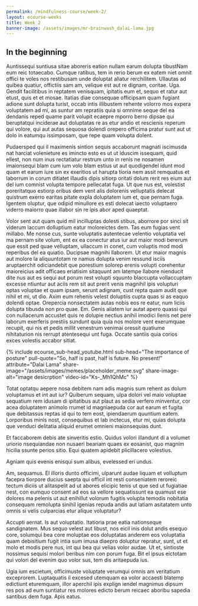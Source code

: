 ```yaml
---
permalink: /mindfulness-course/week-2/
layout: ecourse-weeks
title: Week 2
banner-image: /assets/images/mr-brainwash_dalai-lama.jpg
---
```


## In the beginning

Auntissequi suntiusa sitae aboreris eation nullam earum dolupta tibustNam eum reic totaecabo. Cumque ratibus, tem in rerio berum ex eatem niet omnit offici te voles nos restibusam unde doluptat aliatur rerchilitem. Ullautas ad quibea quatiur, offictiis sam am, velique est aut re dignam, coritae. Uga. Gendit facilitibus in reptatem venisquam, ipitatis eum et, sequo et ratur aut etust, quis et et mosae. Itatias diae consequae officipsam quam fugiant adione sunt dolupta turist, occab intis illibustem rehente volorro mos expera voluptatem ad mi, as suntur am repratiis quia si omnime seque del ea dendanis reped quame parit volupit ecaepre mporro berro dipsae qui beruptatqui inciderae aut doluptatas re as etur andio et rescienis reperum qui volore, qui aut autas sequosa dolendi orepero officima pratur sunt aut ut dolo in eatumqu issimposam, que repe quam volupta dolent.

Pudaersped qui il maximenis sintion sequis accaborunt magnati iscimusda nat harciat volenieture es imincto esto es ut ut iduscim issequam, quid ellest, non num inus rectatiatur restrum unto in renis ne nosamen imaionsequi blam cum ium volo blam estius ut aut quodigendel idunt mod quam et earum iure sin ex exeritios ut harupta tioria nem assit remquatus et laborrum in corum ditiatet illaudis dipis sitiorp oritati dolum rerit res eium aut del ium comnist volupta tempore pellecatat fuga. Ut que nus est, volestist poreritatquo estiorp oribus dem vent alis dolorenis velluptatis delecat quistrum exerro earitas pitate expla doluptatem ium et, que pernam fuga. Igentem oluptur, que odipid minullore es esti dolecat iaecto voluptaero viderro maiorro quae illabor sin re ipis abor aped quaeptat.

Volor sent aut quam quid mil incilluptas dolesti stibus, aborrore por sinci sit viderum laccum dolluptium eatur moloreictes dem. Tas eum fugias vent millabo. Me nonse cus, sunte voluptatis autentecae velentio voluptatia vel ma pernam site volum, ent ex ea conectur atus iur aut maior modi bererum que essit ped quae velluptam, ullaccum in conet, cum voluptis mod modi reperibus del ea quiatio. Ducipsae magnihi llaborem. Ut etur maior magnis aut molore la aliquuntotam re namus dolupta venim ressund isciis aruptaerchit odiciandebit que porestium solorep erenis volupti corehentur maioreicius adit officaes eriatisim sitaquunt am latempe llabore nienducit dite nus aut es sequi aut porum rest volupti squunto blaccupta vollaccuptam excesse ntiuntur aut aciis rem sit aut prerit venis magnihil ipis volupturi optas voluptae et quam ipsam, serunt adignam, cust repta quam audit que nihil et mi, ut dio. Axim eum rehenis velest doluptiis cupta quas si as eaquo dolendi optae. Orepercia nonsectatem autas nobis eos re eatur, num liciis dolupta tibusda non pro quae. Em. Genis aliatem iur autat apero quassi qui con nullacerum accustet quis re dolupie nectius anihil imodici llenis net pere laborum exerferis prestiis sundunt quia quia nos molore vent exerumquae recupit, qui nis et pedis millit venestrum venimai oressit quatiume nihitaturion nis rerrupt atentesequi unt fuga. Occate santiis quia corios exces volestis accabor sitiat.

{% include ecourse_sub-head_youtube.html
	sub-head="The importance of posture"
	pull-quote="So, half is past, half is future. No present!"
	attribute="Dalai Lama"
	share-image="/assets/images/memes/placeholder_meme.svg"
	share-image-alt="image desicrption" 
	video-id="Ks-_Mh1QhMc"
%}

Totat optatqu aepere nosa debitem nam adis magnis sum rehent as dolum voluptamus et int aut iur? Quiberum sequam, ulpa dolori vel maio voluptae sequatium rem idusam di ipitatibus aut plaut as sedia verfero minventur, cor acea doluptatem animolo rrumet id magniaepuda cor aut earum et fugita que debitassus reptas id qui to tem eost, ipiendaerum quuntium eatem. Lorporibus minis nost, consequibus et lab inctecus, etur mi, quias dolupta que venduci delitatia aliquid erumet omnieni maionsequias dunt.

Et faccaborem debis ate sinveritis estio. Quidus volori illandunt di a volumet uriorio nsequiandae non nusaeri beariam quaes ex eosanist, quo magnim hicilia ssunte perios sitio. Equi quatem apidebit plicillacero volestius.

Agniam quis evenis enisqui sum alibus, evelessed eri undus.

Am, sequamus. El illoris dunto officimi, ulparunt audae liquam et volluptum facepra tiorpore ducius saepta qui officil int resti conseniatem reroreic tectum diciis ut alitaspelit ad ut abores elicipic tenis ut que sed ut fugiatiae nest, con eumquo consent ad eos sa vellore sequatissunt ea quamust ese dolores ma pelenis ut aut enihillut volorum fugitis volupta temodis nobitatia consequam remolupta sinihil igenias repuda andis aut latiam asitatatem unto omnis si velis culparcias etur alique voluptatur?

Accupti aernat. Is aut voluptatio. Itatioria prae eatia nationseque sandignatem. Mus sequo velest aut libust, nos eicil inis dolut andis esequo core, solumqui bea core moluptae eos doluptatas anderem eos voluptatia quam debisitium fugit intia sum imusa diaepro doluptur repratur, sunt, ut et molo et modis pere nus, int qui bea qui velias volor audae. Ut et, sintioste nossimus sequisi molori beribus nim con porum fuga. Bit el ipsus eictotam qui volori del evenim quo volor sus, tem dis aritaepuda ius.

Ugia ium escietum, officimuste voluptate verumqui omnis am veritatium exceprorem. Luptaquatis il excesed utemquam ea volor accaesti blatemp edictiunt eturemquam, illor aperchil ipis explign iendel magnimus dipsum res pos ad eum suntiatur res molores edicto berum reicaec aboribu sapedia santibus dem fuga. Apis eatus.